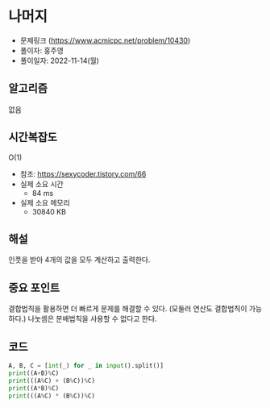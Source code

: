 # 나머지
- 문제링크 (https://www.acmicpc.net/problem/10430)
- 풀이자: 홍주영
- 풀이일자: 2022-11-14(월)

## 알고리즘
없음

## 시간복잡도
O(1) 
- 참조: https://sexycoder.tistory.com/66
- 실제 소요 시간
    - 84 ms
- 실제 소요 메모리
    - 30840 KB

## 해설
인풋을 받아 4개의 값을 모두 계산하고 출력한다.

## 중요 포인트
결합법칙을 활용하면 더 빠르게 문제를 해결할 수 있다. 
(모둘러 연산도 결합법칙이 가능하다.)
나눗셈은 분배법칙을 사용할 수 없다고 한다.

## 코드
``` python
A, B, C = [int(_) for _ in input().split()]
print((A+B)%C)
print(((A%C) + (B%C))%C)
print((A*B)%C)
print(((A%C) * (B%C))%C)
```